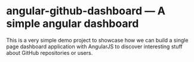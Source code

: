 # angular-github-dashboard — A simple angular dashboard

This is a very simple demo project to showcase how we can build a single page dashboard application with AngularJS to discover interesting stuff about GitHub repositories or users.
